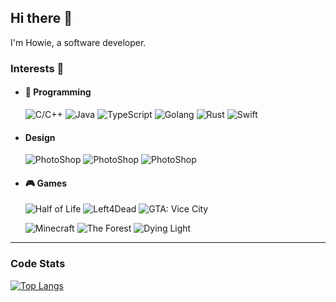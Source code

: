 ## Hi there 👋

I'm Howie, a software developer.

### Interests 🥳

-   #### 🎨 Programming

    ![C/C++](<https://img.shields.io/badge/C/C++-rgba(52,199,89,1)>)
    ![Java](<https://img.shields.io/badge/Java-rgba(200,230,11,1)>)
    ![TypeScript](<https://img.shields.io/badge/TypeScript-rgba(12864,200,1)>)
    ![Golang](<https://img.shields.io/badge/Golang-rgba(90,200,250,1)>)
    ![Rust](<https://img.shields.io/badge/Rust-rgba(255,59,48,1)>)
    ![Swift](<https://img.shields.io/badge/Swift-rgba(128,128,255,1)>)

-   #### Design

    ![PhotoShop](<https://img.shields.io/badge/PhotoShop-rgba(0,30,255,1)>)
    ![PhotoShop](<https://img.shields.io/badge/Sketch-rgba(255,0,128,1)>)
    ![PhotoShop](<https://img.shields.io/badge/Axure-rgba(255,255,128,1)>)

-   #### 🎮 Games

    ![Half of Life](<https://img.shields.io/badge/Half%20of%20Life-rgba(0,122,255,1)>)
    ![Left4Dead](<https://img.shields.io/badge/Left4Dead-rgba(123, 104, 238)>)
    ![GTA: Vice City](<https://img.shields.io/badge/GTA: Vice City-rgba(0,200,200,1)>)

    ![Minecraft](<https://img.shields.io/badge/Minecraft-rgba(175, 238, 238)>)
    ![The Forest](<https://img.shields.io/badge/The%20Forest-rgba(255, 128, 0)>)
    ![Dying Light](<https://img.shields.io/badge/Dying%20Light-rgba(0,220,128,1)>)

---

### Code Stats

[![Top Langs](https://github-readme-stats.vercel.app/api/top-langs/?username=howieyoung91&layout=compact)](https://github.com/anuraghazra/github-readme-stats)

<!-- ![alt](https://stats.justsong.cn/api/bilibili/?id=93335880) -->

<!-- ![alt](https://stats.justsong.cn/api/leetcode?username=howieyoung&cn=true) -->
<!-- ![GitHub Streak](https://github-readme-streak-stats.herokuapp.com?user=howieyoung91&date_format=%5BY.%5Dn.j) -->

<!-- ![alt](https://activity-graph.herokuapp.com/graph?username=howieyoung91&theme=xcode) -->

<!-- ![Metrics](https://metrics.lecoq.io/howieyoung91?template=classic&base.indepth=false&config.timezone=Asia%2FShanghai) -->
<!-- [![trophy](https://github-profile-trophy.vercel.app/?username=howieyoung91&theme=onedark)](https://github.com/ryo-ma/github-profile-trophy) -->
